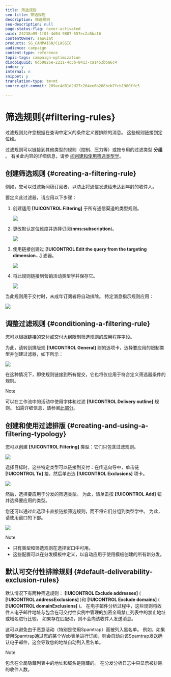 ```yaml
---
title: 筛选规则
seo-title: 筛选规则
description: 筛选规则
seo-description: null
page-status-flag: never-activated
uuid: 24238a99-1f0f-4d04-9807-557ec2a5ba16
contentOwner: sauviat
products: SG_CAMPAIGN/CLASSIC
audience: campaign
content-type: reference
topic-tags: campaign-optimization
discoiquuid: 0d50826e-2211-4c3b-8413-ca1453bba6c4
index: y
internal: n
snippet: y
translation-type: tm+mt
source-git-commit: 209ac4d81d2d27c264ee6b288bcb7fcb1900ffc5

---
```



# 筛选规则{#filtering-rules}

过滤规则允许您根据在查询中定义的条件定义要排除的消息。 这些规则链接到定位维。

过滤规则可以链接到其他类型的规则（控制、压力等）或按专用的过滤类型 **分组** 。 有关此内容的详细信息，请参 [阅创建和使用筛选类型学](#creating-and-using-a-filtering-typology)。

## 创建筛选规则 {#creating-a-filtering-rule}

例如，您可以过滤新闻稿订阅者，以防止将通信发送给未达到年龄的收件人。

要定义此过滤器，请应用以下步骤：

1. 创建适用 **[!UICONTROL Filtering]** 于所有通信渠道的类型规则。

   ![](assets/campaign_opt_create_filter_01.png)

1. 更改默认定位维度并选择订阅(**nms:subscription**)。

   ![](assets/campaign_opt_create_filter_02.png)

1. 使用链接创建过 **[!UICONTROL Edit the query from the targeting dimension...]** 滤器。

   ![](assets/campaign_opt_create_filter_03.png)

1. 将此规则链接到营销活动类型学并保存它。

   ![](assets/campaign_opt_create_filter_04.png)

当此规则用于交付时，未成年订阅者将自动排除。 特定消息指示规则应用：

![](assets/campaign_opt_create_filter_05.png)

## 调整过滤规则 {#conditioning-a-filtering-rule}

您可以根据链接的交付或交付大纲限制筛选规则的应用程序字段。

为此，请转到排版规 **[!UICONTROL General]** 则的选项卡，选择要应用的限制类型并创建过滤器，如下所示：

![](assets/campaign_opt_create_filter_06.png)

在这种情况下，即使规则链接到所有提交，它也将仅应用于符合定义筛选器条件的规则。

>[!NOTE]
>
>可以在工作流中的活动中使用字体和过滤 **[!UICONTROL Delivery outline]** 规则。 如需详细信息，请参阅[此部分](../../workflow/using/delivery-outline.md)。

## 创建和使用过滤排版 {#creating-and-using-a-filtering-typology}

您可以创建 **[!UICONTROL Filtering]** 类型：它们只包含过滤规则。

![](assets/campaign_opt_create_typo_filtering.png)

选择目标时，这些特定类型可以链接到交付：在传送向导中，单击链 **[!UICONTROL To]** 接，然后单击选 **[!UICONTROL Exclusions]** 项卡。

![](assets/campaign_opt_apply_typo_filtering.png)

然后，选择要应用于分发的筛选类型。 为此，请单击按 **[!UICONTROL Add]** 钮并选择要应用的类型。

您还可以通过此选项卡直接链接筛选规则，而不将它们分组到类型学中。 为此，请使用窗口的下部。

![](assets/campaign_opt_select_typo_filtering.png)

>[!NOTE]
>
>* 只有类型和筛选规则在选择窗口中可用。
>* 这些配置可以在分发模板中定义，以自动应用于使用模板创建的所有新分发。
>



## 默认可交付性排除规则 {#default-deliverability-exclusion-rules}

默认情况下有两种筛选规则： **[!UICONTROL Exclude addresses]** ( **[!UICONTROL addressExclusions]** )和 **[!UICONTROL Exclude domains]** ( **[!UICONTROL domainExclusions]** )。 在电子邮件分析过程中，这些规则将收件人电子邮件地址与包含在可交付性实例中管理的加密全局禁止列表中的禁止地址或域名进行比较。 如果存在匹配项，则不会向该收件人发送消息。

这可以避免由于恶意活动（特别是使用Spamtrap）而被列入黑名单。 例如，如果使用Spamtrap通过您的某个Web表单进行订阅，则会自动向该Spamtrap发送确认电子邮件，这会导致您的地址自动列入黑名单。

>[!NOTE]
>
>包含在全局隐藏列表中的地址和域名是隐藏的。 在分发分析日志中只显示被排除的收件人数。


